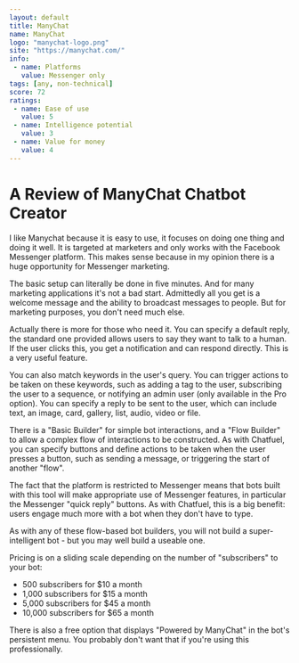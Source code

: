 ```yaml
---
layout: default
title: ManyChat
name: ManyChat
logo: "manychat-logo.png"
site: "https://manychat.com/"
info:
 - name: Platforms
   value: Messenger only
tags: [any, non-technical]
score: 72
ratings:
 - name: Ease of use
   value: 5
 - name: Intelligence potential
   value: 3
 - name: Value for money
   value: 4
---
```


A Review of ManyChat Chatbot Creator
=====================================

I like Manychat because it is easy to use, it focuses on doing one
thing and doing it well. It is targeted at marketers and only works
with the Facebook Messenger platform. This makes sense because in my
opinion there is a huge opportunity for Messenger marketing.

The basic setup can literally be done in five minutes. And for many
marketing applications it's not a bad start. Admittedly all you get is
a welcome message and the ability to broadcast messages to people. But
for marketing purposes, you don't need much else.

Actually there is more for those who need it. You can specify a
default reply, the standard one provided allows users to say they want
to talk to a human. If the user clicks this, you get a notification
and can respond directly. This is a very useful feature.

You can also match keywords in the user's query. You can trigger
actions to be taken on these keywords, such as adding a tag to the
user, subscribing the user to a sequence, or notifying an admin user
(only available in the Pro option). You can specify a reply to be sent
to the user, which can include text, an image, card, gallery, list,
audio, video or file.

There is a "Basic Builder" for simple bot interactions, and a "Flow
Builder" to allow a complex flow of interactions to be constructed. As
with Chatfuel, you can specify buttons and define actions to be taken
when the user presses a button, such as sending a message, or
triggering the start of another "flow".

The fact that the platform is restricted to Messenger means that bots
built with this tool will make appropriate use of Messenger features,
in particular the Messenger "quick reply" buttons. As with Chatfuel,
this is a big benefit: users engage much more with a bot when they
don't have to type.

As with any of these flow-based bot builders, you will not build a
super-intelligent bot - but you may well build a useable one.

Pricing is on a sliding scale depending on the number of "subscribers"
to your bot:

 - 500 subscribers for $10 a month
 - 1,000 subscribers for $15 a month
 - 5,000 subscribers for $45 a month
 - 10,000 subscribers for $65 a month

There is also a free option that displays "Powered by ManyChat" in the
bot's persistent menu. You probably don't want that if you're using
this professionally.
